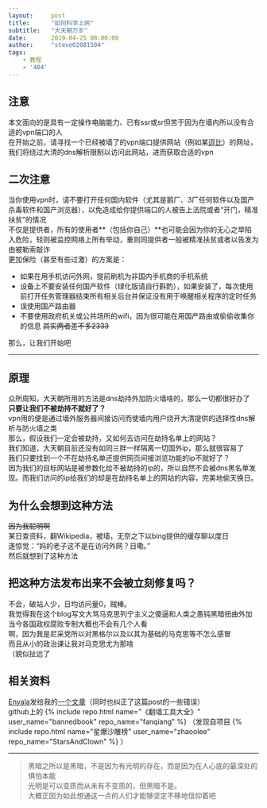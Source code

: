 ```yaml
---
layout:     post
title:      "如何科学上网"
subtitle:   "大天朝万岁"
date:       2019-04-25 08:00:00
author:     "steve02081504"
tags:
    - 教程
    - '404'
---
```


## 注意  
本文面向的是具有一定操作电脑能力、已有ssr或sr但苦于因为在墙内所以没有合适的vpn端口的人  
在开始之前，请寻找一个已经被墙了的vpn端口提供网站（例如某[逗比](https://doub.io)）的网址，我们将绕过大清的dns解析限制以访问此网站，进而获取合适的vpn  
## 二次注意  
当你使用vpn时，请不要打开任何国内软件（尤其是鹅厂、3厂任何软件以及国产杀毒软件和国产浏览器），以免造成给你提供端口的人被告上法院或者“开门，精准扶贫”的情况  
不仅是提供者，所有的使用者**（包括你自己）**也可能会因为你的无心之举陷入危险，轻则被监控网络上所有举动，重则同提供者一般被精准扶贫或者以告发为由被勒索敲诈  
更加保险（甚至有些过激）的方案是：  

- 如果在用手机访问外网，提前刷机为非国内手机商的手机系统  
- 设备上不要安装任何国产软件（绿化版请自行斟酌），如果安装了，每次使用前打开任务管理器结束所有相关后台并保证没有用于唤醒相关程序的定时任务  
- 误使用国产路由器  
- 不要使用政府机关或公共场所的wifi，因为很可能在用国产路由或偷偷收集你的信息 ~~其实两者差不多2333~~  

那么，让我们开始吧  

______

## 原理  
众所周知，大天朝所用的方法是dns劫持外加防火墙啥的，那么一切都很好办了  
**只要让我们不被劫持不就好了？**  
vpn用的便是通过墙外服务器间接访问而使墙内用户绕开大清提供的选择性dns解析与防火墙之类  
那么，假设我们一定会被劫持，又如何去访问在劫持名单上的网站？  
我们知道，大天朝目前还没有如同三胖一样隔离一切国外ip，那么就很容易了  
我们只要找到一个不在劫持名单还提供网页间接浏览功能的ip不就好了？  
因为我们的目标网站是被参数化给不被劫持的ip的，所以自然不会被dns黑名单发现。而我们访问的ip给我们的却是在劫持名单上的网站的内容，完美地偷天换日。  
## 为什么会想到这种方法  
~~因为我聪明啊~~  
某日查资料，翻Wikipedia，被墙，无奈之下以bing提供的缓存聊以度日  
遂惊觉：“妈的老子这不是在访问外网？日嘞。”  
然后就想到了这种方法  
## 把这种方法发布出来不会被立刻修复吗？  
不会，破站人少，日均访问量0，贼棒。  
我觉得我在这个blog写文大骂马克思列宁主义之傻逼和人类之愚钝黑暗扭曲外加当今各国政权腐败专制大概也不会有几个人看  
啊，因为我是尼采党所以对黑格尔以及以其为基础的马克思等不怎么感冒  
而且从小的政治课让我对马克思尤为那啥  
（貌似扯远了  
## 相关资料
[Enyala](https://github.com/BearJean)发给我的[一个文章](https://github.com/gwuhaolin/blog/issues/12)（同时也纠正了这篇post的一些错误）  
github上的 {% include repo.html name="《翻墙工具大全》" user_name="bannedbook" repo_name="fanqiang" %} （发现自项目 {% include repo.html name="星爆沙雕榜" user_name="zhaoolee" repo_name="StarsAndClown" %} ）

______

> 黑暗之所以是黑暗，不是因为有光明的存在，而是因为在人心底的最深处的惧怕本能  
  光明是可以变质而从未有不变质的，但黑暗不是。  
  大概正因为如此想通这一点的人们才能够坚定不移地信仰着吧  

